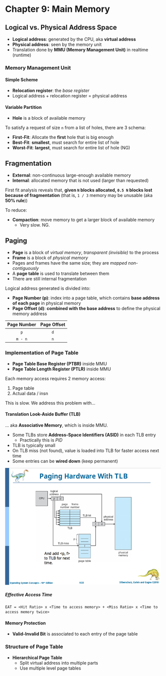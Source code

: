 # Chapter 9: Main Memory

## Logical vs. Physical Address Space

- **Logical address**: generated by the CPU, aka **virtual address**
- **Physical address**: seen by the memory unit
- Translation done by **MMU (Memory Management Unit)** in realtime (runtime)

### Memory Management Unit

#### Simple Scheme

- **Relocation register**: the _base register_
- Logical address + relocation register = physical address

#### Variable Partition

- **Hole** is a block of available memory

To satisfy a request of size `n` from a list of holes, there are 3 schema:

- **First-Fit**: Allocate the **first** hole that is big enough
- **Best-Fit**: **smallest**, must search for entire list of hole
- **Worst-Fit**: **largest**, must search for entire list of hole (NG)

## Fragmentation

- **External**: non-continuous large-enough available memory
- **Internal**: allocated memory that is not used (larger than requested)

First fit analysis reveals that, **given `N` blocks allocated, `0.5 N` blocks lost because of fragmentation** (that is, `1 / 3` memory may be unusable (aka **50% rule**))

To reduce:

- **Compaction**: move memory to get a larger block of available memory
  - Very slow. NG.

## Paging

- **Page** is a block of _virtual memory_, _transparent (invisible)_ to the process
- **Frame** is a block of _physical memory_
- Pages and frames have the same size; they are _mapped non-contiguously_
- A **page table** is used to translate between them
- There are still internal fragmentation

Logical address generated is divided into:

- **Page Number (p)**: index into a page table, which contains **base address of each page** in physical memory
- **Page Offset (d)**: **combined with the base address** to define the physical memory address

| Page Number | Page Offset |
| :---------: | :---------: |
|     `p`     |     `d`     |
|   `m - n`   |     `n`     |

### Implementation of Page Table

- **Page Table Base Register (PTBR)** inside MMU
- **Page Table Length Register (PTLR)** inside MMU

Each memory access requires 2 memory access:

1. Page table
2. Actual data / insn

This is slow. We address this problem with...

#### Translation Look-Aside Buffer (TLB)

... aka **Associative Memory**, which is inside MMU.

- Some TLBs store **Address-Space Identifiers (ASID)** in each TLB entry
  - Practically this is _PID_
- TLB is typically small
- On TLB miss (not found), value is loaded into TLB for faster access next time
- Some entries can be **wired down** (keep permanent)

![TLB](./img/tlb.png)

##### Effective Access Time

```
EAT = <Hit Ratio> x <Time to access memory> + <Miss Ratio> x <Time to access memory twice>
```

#### Memory Protection

- **Valid-Invalid Bit** is associated to each entry of the page table

### Structure of Page Table

- **Hierarchical Page Table**
  - Split virtual address into multiple parts
  - Use multiple level page tables
